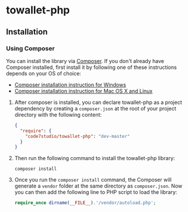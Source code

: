 # towallet-php

## Installation

### Using Composer

You can install the library via [Composer](https://getcomposer.org/). If you don't already have Composer installed, first install it by following one of these instructions depends on your OS of choice:

* [Composer installation instruction for Windows](https://getcomposer.org/doc/00-intro.md#installation-windows)
* [Composer installation instruction for Mac OS X and Linux](https://getcomposer.org/doc/00-intro.md#installation-linux-unix-osx)

1. After composer is installed, you can declare towallet-php as a project dependency by creating a `composer.json` at the root of your project directory with the following content:
    ```json
    {
      "require": {
        "code7studio/towallet-php": "dev-master"
      }
    }
    ```

2. Then run the following command to install the towallet-php library:
    ```
    composer install
    ```

3. Once you run the `composer install` command, the Composer will generate a `vendor` folder at the same directory as `composer.json`.
    Now you can then add the following line to PHP script to load the library:

    ```php
    require_once dirname(__FILE__).'/vendor/autoload.php';
    ```
